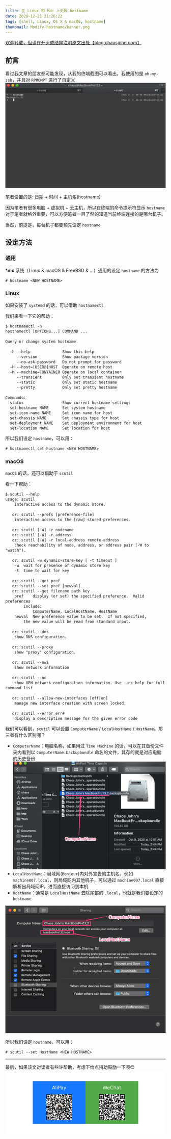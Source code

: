 ```yaml
---
title: 在 Linux 和 Mac 上更改 hostname
date: 2020-12-21 21:26:22
tags: [shell, Linux, OS X & macOS, hostname]
thumbnail: Modify-hostname/banner.png
---
```


[欢迎转载，但请在开头或结尾注明原文出处【blog.chaosjohn.com】](https://blog.chaosjohn.com/Modify-hostname.html)

## 前言
看过我文章的朋友都可能发现，从我的终端截图可以看出，我使用的是 `oh-my-zsh`，并且对 `RPROMPT` 进行了自定义
![oh-my-zsh 自定义 PROMPT](Modify-hostname/oh-my-zsh-prompt.png)

笔者设置的是: 日期 + 时间 + 主机名(hostname)

因为笔者有很多电脑 + 虚拟机 + 云主机，所以在终端的命令提示符显示 `hostname` 对于笔者就格外重要，可以方便笔者一目了然的知道当前终端连接的是哪台机子。

当然，前提是，每台机子都要预先设定 `hostname`

## 设定方法
### 通用
***nix** 系统（Linux & macOS & FreeBSD & ...）通用的设定 `hostname` 的方法为
```
# hostname <NEW HOSTNAME>
```

### Linux
如果安装了 `systemd` 的话，可以借助 `hostnamectl`

我们来看一下它的帮助：
```
$ hostnamectl -h
hostnamectl [OPTIONS...] COMMAND ...

Query or change system hostname.

  -h --help              Show this help
     --version           Show package version
     --no-ask-password   Do not prompt for password
  -H --host=[USER@]HOST  Operate on remote host
  -M --machine=CONTAINER Operate on local container
     --transient         Only set transient hostname
     --static            Only set static hostname
     --pretty            Only set pretty hostname

Commands:
  status                 Show current hostname settings
  set-hostname NAME      Set system hostname
  set-icon-name NAME     Set icon name for host
  set-chassis NAME       Set chassis type for host
  set-deployment NAME    Set deployment environment for host
  set-location NAME      Set location for host
```

所以我们设定 `hostname`，可以用：
```
# hostnamectl set-hostname <NEW HOSTNAME>
```

### macOS
`macOS` 的话，还可以借助于 `scutil`

看一下帮助：
```
$ scutil --help
usage: scutil
	interactive access to the dynamic store.

   or: scutil --prefs [preference-file]
	interactive access to the [raw] stored preferences.

   or: scutil [-W] -r nodename
   or: scutil [-W] -r address
   or: scutil [-W] -r local-address remote-address
	check reachability of node, address, or address pair (-W to "watch").

   or: scutil -w dynamic-store-key [ -t timeout ]
	-w	wait for presense of dynamic store key
	-t	time to wait for key

   or: scutil --get pref
   or: scutil --set pref [newval]
   or: scutil --get filename path key
	pref	display (or set) the specified preference.  Valid preferences
		include:
			ComputerName, LocalHostName, HostName
	newval	New preference value to be set.  If not specified,
		the new value will be read from standard input.

   or: scutil --dns
	show DNS configuration.

   or: scutil --proxy
	show "proxy" configuration.

   or: scutil --nwi
	show network information

   or: scutil --nc
	show VPN network configuration information. Use --nc help for full command list

   or: scutil --allow-new-interfaces [off|on]
	manage new interface creation with screen locked.

   or: scutil --error err#
	display a descriptive message for the given error code
```

我们可以看到，`scutil` 可以设置 `ComputerName` / `LocalHostName` / `HostName`。那三者有什么区别呢？

- `ComputerName`：电脑名称，如果用过 `Time Machine` 的话，可以在其备份文件夹内看到以 `ComputerName.backupbundle` 命名的文件，其存的就是对应电脑的历史备份 ![Time Machine 备份](Modify-hostname/time-machine-backup-as-computer-name.png)
- `LocalHostName`：局域网(`Bonjour`)内对外宣告的主机名，例如 `machine007.local`，则局域网内其他机子，可以通过 `machine007.local` 直接解析出局域网IP，进而直接访问到本机
- `HostName`：通常是 `LocalHostName` 去除尾部的 `.local`，也就是我们要设定的 `hostname`

![“系统设置->共享”](Modify-hostname/system-preferences-sharing.png)

所以我们设定 `hostname`，可以用：
```
# scutil --set HostName <NEW HOSTNAME>
```

---

最后，如果该文对读者有些许帮助，考虑下给点捐助鼓励一下呗😊
![](hello-world/donate-me.png)